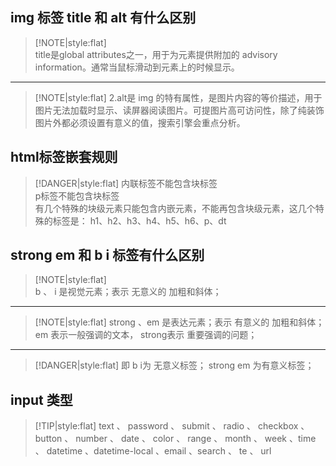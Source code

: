 

## img 标签 title 和 alt 有什么区别


> [!NOTE|style:flat]   
> title是global attributes之一，用于为元素提供附加的 advisory information。通常当鼠标滑动到元素上的时候显示。    

---

> [!NOTE|style:flat]
> 2.alt是 img 的特有属性，是图片内容的等价描述，用于图片无法加载时显示、读屏器阅读图片。可提图片高可访问性，除了纯装饰图片外都必须设置有意义的值，搜索引擎会重点分析。  

## html标签嵌套规则


> [!DANGER|style:flat]
> 内联标签不能包含块标签    
> p标签不能包含块标签    
> 有几个特殊的块级元素只能包含内嵌元素，不能再包含块级元素，这几个特殊的标签是：
h1、h2、h3、h4、h5、h6、p、dt


## strong em  和 b i 标签有什么区别

> [!NOTE|style:flat]  
> b 、 i 是视觉元素；表示 无意义的 加粗和斜体；    

---

> [!NOTE|style:flat]
> strong 、em 是表达元素；表示 有意义的 加粗和斜体； em 表示一般强调的文本， strong表示 重要强调的问题；

---

> [!DANGER|style:flat]
> 即 b i为 无意义标签； strong em 为有意义标签；


## input 类型

> [!TIP|style:flat]
> text 、 password 、 submit 、 radio 、 checkbox 、button 、 number 、 date 、 color 、 range 、 month 、 week 、time 、 datetime 、datetime-local 、email 、search 、 te 、 url
